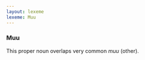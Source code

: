 ```yaml
---
layout: lexeme
lexeme: Muu
---
```


###  Muu 
This proper noun overlaps  very common *muu* (other).

